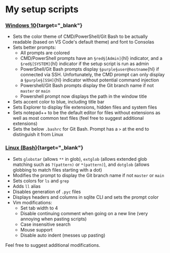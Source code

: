 # My setup scripts

### [Windows 10](/windows-setup.ps1){target="_blank"}

- Sets the color theme of CMD/PowerShell/Git Bash to be actually readable (based on VS Code's default theme) and font to Consolas
- Sets better prompts:
  - All prompts are colored
  - CMD/PowerShell prompts have an `§red§[Admin]`{hl} indicator, and a `§red§[SYSTEM]`{hl} indicator if the setup script is run as admin
  - PowerShell/Git Bash prompts display `§purple§user@hostname`{hl} if connected via SSH. Unfortunately, the CMD prompt can only display a `§purple§[SSH]`{hl} indicator without potential command injection
  - Powershell/Git Bash prompts display the Git branch name if not `master` or `main`
  - Powershell prompt now displays the path in the window title
- Sets accent color to blue, including title bar
- Sets Explorer to display file extensions, hidden files and system files
- Sets notepad++ to be the default editor for files without extensions as well as most common text files (feel free to suggest additional extensions)
- Sets the below `.bashrc` for Git Bash. Prompt has a `>` at the end to distinguish it from Linux

### [Linux (Bash)](/bashrc.sh){target="_blank"}

- Sets `globstar` (allows `**` in glob), `extglob` (allows extended glob matching such as `?(pattern)` or `*(pattern)`), and `dotglob` (allows globbing to match files starting with a dot)
- Modifies the prompt to display the Git branch name if not `master` or `main`
- Sets colors for `ls` and `grep`
- Adds `ll` alias
- Disables generation of `.pyc` files
- Displays headers and columns in sqlite CLI and sets the prompt color
- Vim modifications:
  - Set tab width to 4
  - Disable continuing comment when going on a new line (very annoying when pasting scripts)
  - Case insensitive search
  - Mouse support
  - Disable auto indent (messes up pasting)

Feel free to suggest additional modifications.
